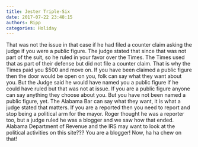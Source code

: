 ```yaml
---
title: Jester Triple-Six
date: 2017-07-22 23:48:15
authors: Ripp
categories: Holiday
---
```


 That was not the issue in that case if he had filed a counter claim asking the judge if you were a public figure. The judge stated that since that was not part of the suit, so he ruled in your favor over the Times. The Times used that as part of their defense but did not file a counter claim. That is why the Times paid you $500 and move on. If you have been claimed a public figure then the door would be open on you, folk can say what they want about you. But the Judge said he would have named you a public figure if he could have ruled but that was not at issue. If you are a public figure anyone can say anything they choose about you. But you have not been named a public figure, yet. The Alabama Bar can say what they want, it is what a judge stated that matters. If you are a reported then you need to report and stop being a political arm for the mayor. Roger thought he was a reporter too, but a judge ruled he was a blogger and we saw how that ended. Alabama Department of Revenue and the IRS may want to look at the political activities on this site??? You are a blogger! Now, ha ha chew on that!
